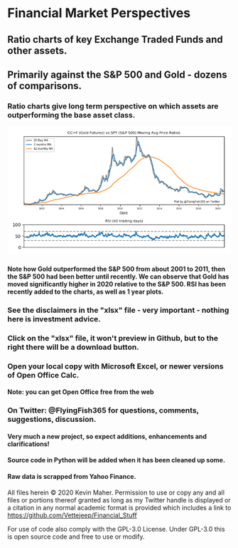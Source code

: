 # Financial Market Perspectives
## Ratio charts of key Exchange Traded Funds and other assets. 
## Primarily against the S&P 500 and Gold - dozens of comparisons. 
### Ratio charts give long term perspective on which assets are outperforming the base asset class.
![Gold_vs_SP500 RSI](img/gld_vs_spy.png)  
#### Note how Gold outperformed the S&P 500 from about 2001 to 2011, then the S&P 500 had been better until recently. We can observe that Gold has moved significantly higher in 2020 relative to the S&P 500. RSI has been recently added to the charts, as well as 1 year plots.

### See the disclaimers in the "xlsx" file - very important - nothing here is investment advice.
### Click on the "xlsx" file, it won't preview in Github, but to the right there will be a download button.
### Open your local copy with Microsoft Excel, or newer versions of Open Office Calc.
#### Note: you can get Open Office free from the web

### On Twitter: @FlyingFish365 for questions, comments, suggestions, discussion.

#### Very much a new project, so expect additions, enhancements and clarifications!
#### Source code in Python will be added when it has been cleaned up some.
#### Raw data is scrapped from Yahoo Finance.

All files herein © 2020 Kevin Maher. 
Permission to use or copy any and all files or portions thereof granted as long as my Twitter handle 
is displayed or a citation in any normal academic format is provided which includes a link to 
https://github.com/Vettejeep/Financial_Stuff 

For use of code also comply with the GPL-3.0 License. Under GPL-3.0 this is open source code and free to use or modify. 
